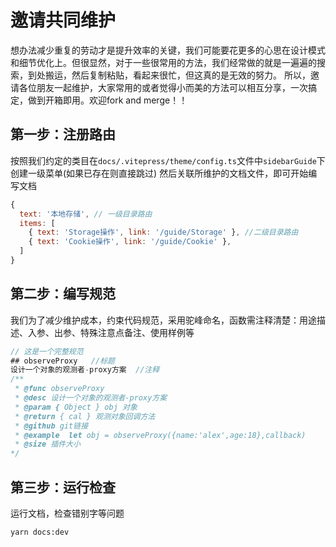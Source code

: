 # 邀请共同维护
想办法减少重复的劳动才是提升效率的关键，我们可能要花更多的心思在设计模式和细节优化上。但很显然，对于一些很常用的方法，我们经常做的就是一遍遍的搜索，到处搬运，然后复制粘贴，看起来很忙，但这真的是无效的努力。
所以，邀请各位朋友一起维护，大家常用的或者觉得小而美的方法可以相互分享，一次搞定，做到开箱即用。欢迎fork and merge！！

## 第一步：注册路由
按照我们约定的类目在`docs/.vitepress/theme/config.ts`文件中`sidebarGuide`下创建一级菜单(如果已存在则直接跳过)
然后关联所维护的文档文件，即可开始编写文档
```javascript
{
  text: '本地存储', // 一级目录路由
  items: [
    { text: 'Storage操作', link: '/guide/Storage' }, //二级目录路由
    { text: 'Cookie操作', link: '/guide/Cookie' },
  ]
}
```

## 第二步：编写规范
我们为了减少维护成本，约束代码规范，采用驼峰命名，函数需注释清楚：用途描述、入参、出参、特殊注意点备注、使用样例等
```typescript
// 这是一个完整规范
## observeProxy   //标题
设计一个对象的观测者-proxy方案  //注释
/**
 * @func observeProxy
 * @desc 设计一个对象的观测者-proxy方案
 * @param { Object } obj 对象
 * @return { cal } 观测对象回调方法
 * @github git链接
 * @example  let obj = observeProxy({name:'alex',age:18},callback)
 * @size 插件大小
*/
```

## 第三步：运行检查
运行文档，检查错别字等问题
```
yarn docs:dev
```